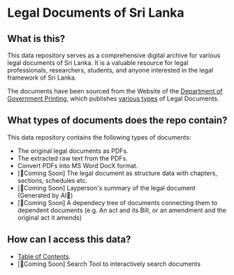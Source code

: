 # Legal Documents of Sri Lanka

## What is this?

This data repository serves as a comprehensive digital archive for various legal documents of Sri Lanka. It is a valuable resource for legal professionals, researchers, students, and anyone interested in the legal framework of Sri Lanka.

The documents have been sourced from the Website of the [Department of Government Printing](http://documents.gov.lk), which publishes [various types](README.pub_type.md) of Legal Documents.

## What types of documents does the repo contain?

This data repository contains the following types of documents:

* The original legal documents as PDFs.
* The extracted raw text from the PDFs.
* Convert PDFs into MS Word DocX format. 
* [🚧Coming Soon] The legal document as structure data with chapters, sections, schedules etc. 
* [🚧Coming Soon] Layperson's summary of the legal document (Generated by AI🤖) 
* [🚧Coming Soon] A dependecy tree of documents connecting them to dependent documents (e.g. An act and its Bill, or an amendment and the original act it amends) 

## How can I access this data?

* [Table of Contents](README.data.md).
* [🚧Coming Soon] Search Tool to interactively search documents
